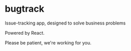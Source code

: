 # bugtrack
Issue-tracking app, designed to solve business problems

Powered by React.

Please be patient, we're working for you.
